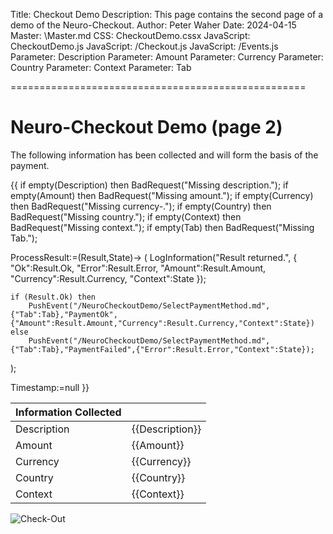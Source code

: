 Title: Checkout Demo
Description: This page contains the second page of a demo of the Neuro-Checkout.
Author: Peter Waher
Date: 2024-04-15
Master: \Master.md
CSS: CheckoutDemo.cssx
JavaScript: CheckoutDemo.js
JavaScript: /Checkout.js
JavaScript: /Events.js
Parameter: Description
Parameter: Amount
Parameter: Currency
Parameter: Country
Parameter: Context
Parameter: Tab

===================================================

Neuro-Checkout Demo (page 2)
===============================

The following information has been collected and will form the basis of the payment.

{{
if empty(Description) then BadRequest("Missing description.");
if empty(Amount) then BadRequest("Missing amount.");
if empty(Currency) then BadRequest("Missing currency-.");
if empty(Country) then BadRequest("Missing country.");
if empty(Context) then BadRequest("Missing context.");
if empty(Tab) then BadRequest("Missing Tab.");

ProcessResult:=(Result,State)->
(
	LogInformation("Result returned.",
	{
		"Ok":Result.Ok,
		"Error":Result.Error,
		"Amount":Result.Amount,
		"Currency":Result.Currency,
		"Context":State
	});

	if (Result.Ok) then
		PushEvent("/NeuroCheckoutDemo/SelectPaymentMethod.md",{"Tab":Tab},"PaymentOk",{"Amount":Result.Amount,"Currency":Result.Currency,"Context":State})
	else
		PushEvent("/NeuroCheckoutDemo/SelectPaymentMethod.md",{"Tab":Tab},"PaymentFailed",{"Error":Result.Error,"Context":State});
);

Timestamp:=null
}}

| Information Collected        ||
|:------------|:----------------|
| Description | {{Description}} |
| Amount      | {{Amount}}      |
| Currency    | {{Currency}}    |
| Country     | {{Country}}     |
| Context     | {{Context}}     |

![Check-Out](/Checkout.md?Description={{UrlEncode(Description)}}&Amount={{Amount}}&Currency={{UrlEncode(Currency)}}&IsPaid=0&Country={{UrlEncode(Country)}}&ExcludeProvider=&Account=&Callback=ProcessResult&State={{UrlEncode(Context)}})
